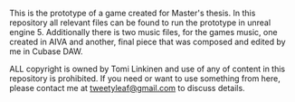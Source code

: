 This is the prototype of a game created for Master's thesis. 
In this repository all relevant files can be found to run the prototype in unreal engine 5.
Additionally there is two music files, for the games music, one created in AIVA and another, final piece that was composed and edited by me in Cubase DAW.

ALL copyright is owned by Tomi Linkinen and use of any of content in this repository is prohibited.
If you need or want to use something from here, please contact me at tweetyleaf@gmail.com to discuss details.
